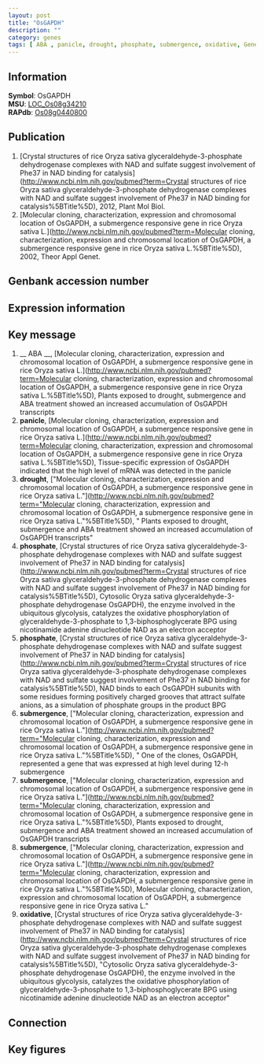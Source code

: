 ```yaml
---
layout: post
title: "OsGAPDH"
description: ""
category: genes
tags: [ ABA , panicle, drought, phosphate, submergence, oxidative, Gene]
---
```


## Information
__Symbol__: OsGAPDH  
__MSU__: [LOC_Os08g34210](http://rice.plantbiology.msu.edu/cgi-bin/ORF_infopage.cgi?orf=LOC_Os08g34210)  
__RAPdb__: [Os08g0440800](http://rapdb.dna.affrc.go.jp/viewer/gbrowse_details/irgsp1?name=Os08g0440800)  

## Publication
1. [Crystal structures of rice Oryza sativa glyceraldehyde-3-phosphate dehydrogenase complexes with NAD and sulfate suggest involvement of Phe37 in NAD binding for catalysis](http://www.ncbi.nlm.nih.gov/pubmed?term=Crystal structures of rice Oryza sativa glyceraldehyde-3-phosphate dehydrogenase complexes with NAD and sulfate suggest involvement of Phe37 in NAD binding for catalysis%5BTitle%5D), 2012, Plant Mol Biol.
2. [Molecular cloning, characterization, expression and chromosomal location of OsGAPDH, a submergence responsive gene in rice  Oryza sativa L.](http://www.ncbi.nlm.nih.gov/pubmed?term=Molecular cloning, characterization, expression and chromosomal location of OsGAPDH, a submergence responsive gene in rice  Oryza sativa L.%5BTitle%5D), 2002, Theor Appl Genet.

## Genbank accession number

## Expression information

## Key message
1. __ ABA __, [Molecular cloning, characterization, expression and chromosomal location of OsGAPDH, a submergence responsive gene in rice  Oryza sativa L.](http://www.ncbi.nlm.nih.gov/pubmed?term=Molecular cloning, characterization, expression and chromosomal location of OsGAPDH, a submergence responsive gene in rice  Oryza sativa L.%5BTitle%5D),  Plants exposed to drought, submergence and ABA treatment showed an increased accumulation of OsGAPDH transcripts
2. __panicle__, [Molecular cloning, characterization, expression and chromosomal location of OsGAPDH, a submergence responsive gene in rice  Oryza sativa L.](http://www.ncbi.nlm.nih.gov/pubmed?term=Molecular cloning, characterization, expression and chromosomal location of OsGAPDH, a submergence responsive gene in rice  Oryza sativa L.%5BTitle%5D),  Tissue-specific expression of OsGAPDH indicated that the high level of mRNA was detected in the panicle
3. __drought__, ["Molecular cloning, characterization, expression and chromosomal location of OsGAPDH, a submergence responsive gene in rice  Oryza sativa L."](http://www.ncbi.nlm.nih.gov/pubmed?term="Molecular cloning, characterization, expression and chromosomal location of OsGAPDH, a submergence responsive gene in rice  Oryza sativa L."%5BTitle%5D), " Plants exposed to drought, submergence and ABA treatment showed an increased accumulation of OsGAPDH transcripts"
4. __phosphate__, [Crystal structures of rice Oryza sativa glyceraldehyde-3-phosphate dehydrogenase complexes with NAD and sulfate suggest involvement of Phe37 in NAD binding for catalysis](http://www.ncbi.nlm.nih.gov/pubmed?term=Crystal structures of rice Oryza sativa glyceraldehyde-3-phosphate dehydrogenase complexes with NAD and sulfate suggest involvement of Phe37 in NAD binding for catalysis%5BTitle%5D), Cytosolic Oryza sativa glyceraldehyde-3-phosphate dehydrogenase OsGAPDH), the enzyme involved in the ubiquitous glycolysis, catalyzes the oxidative phosphorylation of glyceraldehyde-3-phosphate to 1,3-biphosphoglycerate BPG using nicotinamide adenine dinucleotide NAD as an electron acceptor
5. __phosphate__, [Crystal structures of rice Oryza sativa glyceraldehyde-3-phosphate dehydrogenase complexes with NAD and sulfate suggest involvement of Phe37 in NAD binding for catalysis](http://www.ncbi.nlm.nih.gov/pubmed?term=Crystal structures of rice Oryza sativa glyceraldehyde-3-phosphate dehydrogenase complexes with NAD and sulfate suggest involvement of Phe37 in NAD binding for catalysis%5BTitle%5D),  NAD binds to each OsGAPDH subunits with some residues forming positively charged grooves that attract sulfate anions, as a simulation of phosphate groups in the product BPG
6. __submergence__, ["Molecular cloning, characterization, expression and chromosomal location of OsGAPDH, a submergence responsive gene in rice  Oryza sativa L."](http://www.ncbi.nlm.nih.gov/pubmed?term="Molecular cloning, characterization, expression and chromosomal location of OsGAPDH, a submergence responsive gene in rice  Oryza sativa L."%5BTitle%5D), " One of the clones, OsGAPDH, represented a gene that was expressed at high level during 12-h submergence
7. __submergence__, ["Molecular cloning, characterization, expression and chromosomal location of OsGAPDH, a submergence responsive gene in rice  Oryza sativa L."](http://www.ncbi.nlm.nih.gov/pubmed?term="Molecular cloning, characterization, expression and chromosomal location of OsGAPDH, a submergence responsive gene in rice  Oryza sativa L."%5BTitle%5D),  Plants exposed to drought, submergence and ABA treatment showed an increased accumulation of OsGAPDH transcripts
8. __submergence__, ["Molecular cloning, characterization, expression and chromosomal location of OsGAPDH, a submergence responsive gene in rice  Oryza sativa L."](http://www.ncbi.nlm.nih.gov/pubmed?term="Molecular cloning, characterization, expression and chromosomal location of OsGAPDH, a submergence responsive gene in rice  Oryza sativa L."%5BTitle%5D), Molecular cloning, characterization, expression and chromosomal location of OsGAPDH, a submergence responsive gene in rice  Oryza sativa L."
9. __oxidative__, [Crystal structures of rice Oryza sativa glyceraldehyde-3-phosphate dehydrogenase complexes with NAD and sulfate suggest involvement of Phe37 in NAD binding for catalysis](http://www.ncbi.nlm.nih.gov/pubmed?term=Crystal structures of rice Oryza sativa glyceraldehyde-3-phosphate dehydrogenase complexes with NAD and sulfate suggest involvement of Phe37 in NAD binding for catalysis%5BTitle%5D), "Cytosolic Oryza sativa glyceraldehyde-3-phosphate dehydrogenase OsGAPDH), the enzyme involved in the ubiquitous glycolysis, catalyzes the oxidative phosphorylation of glyceraldehyde-3-phosphate to 1,3-biphosphoglycerate BPG using nicotinamide adenine dinucleotide NAD as an electron acceptor"

## Connection

## Key figures


